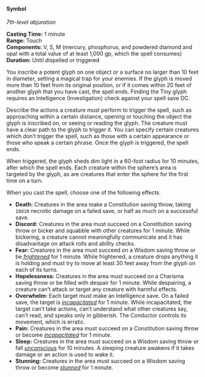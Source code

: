 #### Symbol
<!-- markdownlint-disable link-image-reference-definitions -->
[_metadata_:spell_name]:- "Symbol"
[_metadata_:spell_level]:- "7"
[_metadata_:spell_school]:- "abjuration"
[_metadata_:ritual]:- "false"
[_metadata_:casting_time_amount]:- "1"
[_metadata_:casting_time_unit]:- "minute"
[_metadata_:range]:- "Touch"
[_metadata_:target]:- "one object or surface no larger than 10 feet in diameter"
[_metadata_:components_verbal]:- "true"
[_metadata_:components_somatic]:- "true"
[_metadata_:components_material]:- "true"
[_metadata_:components_material_description]:- "mercury, phosphorus, and powdered diamond and opal with a total value of at least 1,000 gp, which the spell consumes"
[_metadata_:components_material_cost]:- "1,000 gp"
[_metadata_:duration]:- "Until dispelled or triggered"
[_metadata_:concentration]:- "false"
[_metadata_:saving_throw]:- "Special"
[_metadata_:saving_throw_success]:- "special"
[_metadata_:damage_formula]:- "special"
[_metadata_:damage_type]:- "special"
[_metadata_:compared_to_wotc_srd_5.1]:- "mechanics_different_wording_different"
[_metadata_:compared_to_a5e_srd]:- "mechanics_different_wording_different"
<!-- markdownlint-disable-next-line no-emphasis-as-heading -->
_7th-level abjuration_

**Casting Time:** 1 minute \
**Range:** Touch \
**Components:** V, S, M (mercury, phosphorus, and powdered diamond and opal with a total value of at least 1,000 gp, which the spell consumes) \
**Duration:** Until dispelled or triggered

You inscribe a potent glyph on one object or a surface no larger than 10 feet in diameter, setting a magical trap for your enemies.
If the glyph is moved more than 10 feet from its original position, or if it comes within 20 feet of another glyph that you have cast, the spell ends.
Finding the Tiny glyph requires an Intelligence (Investigation) check against your spell save DC.

Describe the actions a creature must perform to trigger the spell, such as approaching within a certain distance, opening or touching the object the glyph is inscribed on, or seeing or reading the glyph.
The creature must have a clear path to the glyph to trigger it.
You can specify certain creatures which don’t trigger the spell, such as those with a certain appearance or those who speak a certain phrase.
Once the glyph is triggered, the spell ends.

When triggered, the glyph sheds dim light in a 60-foot radius for 10 minutes, after which the spell ends.
Each creature within the sphere’s area is targeted by the glyph, as are creatures that enter the sphere for the first time on a turn.

When you cast the spell, choose one of the following effects.

- **Death:**
  Creatures in the area make a Constitution saving throw, taking `10d10` necrotic damage on a failed save, or half as much on a successful save.
- **Discord:**
  Creatures in the area must succeed on a Constitution saving throw or bicker and squabble with other creatures for 1 minute.
  While bickering, a creature cannot meaningfully communicate and it has disadvantage on attack rolls and ability checks.
- **Fear:**
  Creatures in the area must succeed on a Wisdom saving throw or be _[<span class="condition">frightened</span>](#Conditions_frightened)_ for 1 minute.
  While frightened, a creature drops anything it is holding and must try to move at least 30 feet away from the glyph on each of its turns.
- **Hopelessness:**
  Creatures in the area must succeed on a Charisma saving throw or be filled with despair for 1 minute.
  While despairing, a creature can’t attack or target any creature with harmful effects.
- **Overwhelm:**
  Each target must make an Intelligence save.
  On a failed save, the target is _[<span class="condition">incapacitated</span>](#Conditions_incapacitated)_ for 1 minute.
  While incapacitated, the target can’t take actions, can’t understand what other creatures say, can’t read, and speaks only in gibberish.
  The Conductor controls its movement, which is erratic.
- **Pain:**
  Creatures in the area must succeed on a Constitution saving throw or become _[<span class="condition">incapacitated</span>](#Conditions_incapacitated)_ for 1 minute.
- **Sleep:**
  Creatures in the area must succeed on a Wisdom saving throw or fall _[<span class="condition">unconscious</span>](#Conditions_unconscious)_ for 10 minutes.
  A sleeping creature awakens if it takes damage or an action is used to wake it.
- **Stunning:**
  Creatures in the area must succeed on a Wisdom saving throw or become _[<span class="condition">stunned</span>](#Conditions_stunned)_ for 1 minute.
